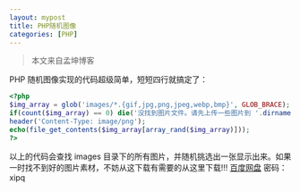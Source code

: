 ```yaml
---
layout: mypost
title: PHP随机图像
categories: [PHP]
---
```

>本文来自孟坤博客

PHP 随机图像实现的代码超级简单，短短四行就搞定了：
```php
<?php
$img_array = glob('images/*.{gif,jpg,png,jpeg,webp,bmp}', GLOB_BRACE);
if(count($img_array) == 0) die('没找到图片文件。请先上传一些图片到 '.dirname(__FILE__).'/images/ 文件夹');
header('Content-Type: image/png');
echo(file_get_contents($img_array[array_rand($img_array)]));
?>
```
以上的代码会查找 images 目录下的所有图片，并随机挑选出一张显示出来。如果一时找不到好的图片素材，不妨从这下载有需要的从这里下载!!! [百度网盘](https://pan.baidu.com/s/1sl0Zznn) 密码：xipq
